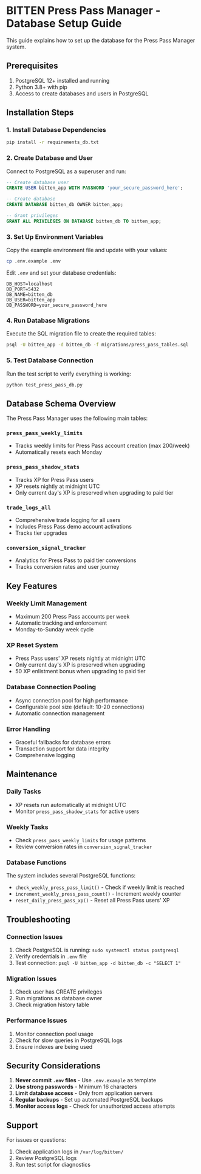 # BITTEN Press Pass Manager - Database Setup Guide

This guide explains how to set up the database for the Press Pass Manager system.

## Prerequisites

1. PostgreSQL 12+ installed and running
2. Python 3.8+ with pip
3. Access to create databases and users in PostgreSQL

## Installation Steps

### 1. Install Database Dependencies

```bash
pip install -r requirements_db.txt
```

### 2. Create Database and User

Connect to PostgreSQL as a superuser and run:

```sql
-- Create database user
CREATE USER bitten_app WITH PASSWORD 'your_secure_password_here';

-- Create database
CREATE DATABASE bitten_db OWNER bitten_app;

-- Grant privileges
GRANT ALL PRIVILEGES ON DATABASE bitten_db TO bitten_app;
```

### 3. Set Up Environment Variables

Copy the example environment file and update with your values:

```bash
cp .env.example .env
```

Edit `.env` and set your database credentials:

```env
DB_HOST=localhost
DB_PORT=5432
DB_NAME=bitten_db
DB_USER=bitten_app
DB_PASSWORD=your_secure_password_here
```

### 4. Run Database Migrations

Execute the SQL migration file to create the required tables:

```bash
psql -U bitten_app -d bitten_db -f migrations/press_pass_tables.sql
```

### 5. Test Database Connection

Run the test script to verify everything is working:

```bash
python test_press_pass_db.py
```

## Database Schema Overview

The Press Pass Manager uses the following main tables:

### `press_pass_weekly_limits`
- Tracks weekly limits for Press Pass account creation (max 200/week)
- Automatically resets each Monday

### `press_pass_shadow_stats`
- Tracks XP for Press Pass users
- XP resets nightly at midnight UTC
- Only current day's XP is preserved when upgrading to paid tier

### `trade_logs_all`
- Comprehensive trade logging for all users
- Includes Press Pass demo account activations
- Tracks tier upgrades

### `conversion_signal_tracker`
- Analytics for Press Pass to paid tier conversions
- Tracks conversion rates and user journey

## Key Features

### Weekly Limit Management
- Maximum 200 Press Pass accounts per week
- Automatic tracking and enforcement
- Monday-to-Sunday week cycle

### XP Reset System
- Press Pass users' XP resets nightly at midnight UTC
- Only current day's XP is preserved when upgrading
- 50 XP enlistment bonus when upgrading to paid tier

### Database Connection Pooling
- Async connection pool for high performance
- Configurable pool size (default: 10-20 connections)
- Automatic connection management

### Error Handling
- Graceful fallbacks for database errors
- Transaction support for data integrity
- Comprehensive logging

## Maintenance

### Daily Tasks
- XP resets run automatically at midnight UTC
- Monitor `press_pass_shadow_stats` for active users

### Weekly Tasks
- Check `press_pass_weekly_limits` for usage patterns
- Review conversion rates in `conversion_signal_tracker`

### Database Functions

The system includes several PostgreSQL functions:

- `check_weekly_press_pass_limit()` - Check if weekly limit is reached
- `increment_weekly_press_pass_count()` - Increment weekly counter
- `reset_daily_press_pass_xp()` - Reset all Press Pass users' XP

## Troubleshooting

### Connection Issues
1. Check PostgreSQL is running: `sudo systemctl status postgresql`
2. Verify credentials in `.env` file
3. Test connection: `psql -U bitten_app -d bitten_db -c "SELECT 1"`

### Migration Issues
1. Check user has CREATE privileges
2. Run migrations as database owner
3. Check migration history table

### Performance Issues
1. Monitor connection pool usage
2. Check for slow queries in PostgreSQL logs
3. Ensure indexes are being used

## Security Considerations

1. **Never commit `.env` files** - Use `.env.example` as template
2. **Use strong passwords** - Minimum 16 characters
3. **Limit database access** - Only from application servers
4. **Regular backups** - Set up automated PostgreSQL backups
5. **Monitor access logs** - Check for unauthorized access attempts

## Support

For issues or questions:
1. Check application logs in `/var/log/bitten/`
2. Review PostgreSQL logs
3. Run test script for diagnostics